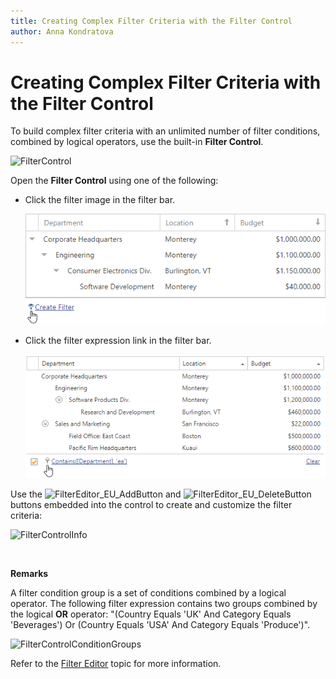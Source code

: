 ```yaml
---
title: Creating Complex Filter Criteria with the Filter Control
author: Anna Kondratova
---
```

# Creating Complex Filter Criteria with the Filter Control
To build complex filter criteria with an unlimited number of filter conditions, combined by logical operators, use the built-in **Filter Control**.

![FilterControl](../../../images/img8592.png)

Open the **Filter Control** using one of the following:
* Click the filter image in the filter bar.
	
	![FilterControlShow1](../../../images/tree-list-create-filter-control-image.png)
* Click the filter expression link in the filter bar.
	
	![FilterControlShow2](../../../images/tree-list-filter-control-expression-link.png)

Use the ![FilterEditor_EU_AddButton](../../../images/img7350.png) and ![FilterEditor_EU_DeleteButton](../../../images/img7351.png) buttons embedded into the control to create and customize the filter criteria:

![FilterControlInfo](../../../images/img8602.png)

&nbsp;

**Remarks**

A filter condition group is a set of conditions combined by a logical operator. The following filter expression contains two groups combined by the logical **OR** operator: "(Country Equals 'UK' And Category Equals 'Beverages') Or (Country Equals 'USA' And Category Equals 'Produce')". 

![FilterControlConditionGroups](../../../images/img8603.png)

Refer to the [Filter Editor](../../filter-editor.md) topic for more information.
